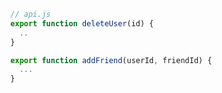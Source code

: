 ---
---
```javascript
  // api.js
  export function deleteUser(id) {
    ..
  }

  export function addFriend(userId, friendId) {
    ...
  }
```
